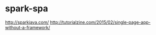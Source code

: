 # spark-spa

http://sparkjava.com/
http://tutorialzine.com/2015/02/single-page-app-without-a-framework/